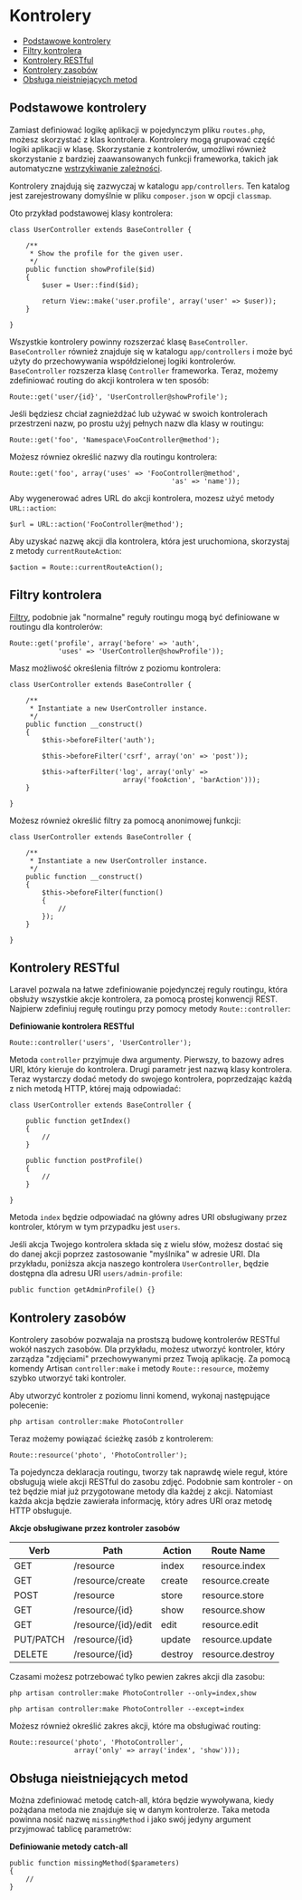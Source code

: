 # Kontrolery

- [Podstawowe kontrolery](#basic-controllers)
- [Filtry kontrolera](#controller-filters)
- [Kontrolery RESTful](#restful-controllers)
- [Kontrolery zasobów](#resource-controllers)
- [Obsługa nieistniejących metod](#handling-missing-methods)

<a name="basic-controllers"></a>
## Podstawowe kontrolery

Zamiast definiować logikę aplikacji w pojedynczym pliku `routes.php`, możesz skorzystać z klas kontrolera. Kontrolery mogą grupować część logiki aplikacji w klasę. Skorzystanie z kontrolerów, umożliwi również skorzystanie z bardziej zaawansowanych funkcji frameworka, takich jak automatyczne [wstrzykiwanie zależności](/ioc).

Kontrolery znajdują się zazwyczaj w katalogu `app/controllers`. Ten katalog jest zarejestrowany domyślnie w pliku `composer.json` w opcji `classmap`.

Oto przykład podstawowej klasy kontrolera:

	class UserController extends BaseController {

		/**
		 * Show the profile for the given user.
		 */
		public function showProfile($id)
		{
			$user = User::find($id);

			return View::make('user.profile', array('user' => $user));
		}

	}

Wszystkie kontrolery powinny rozszerzać klasę `BaseController`. `BaseController` również znajduje się w katalogu `app/controllers` i może być użyty do przechowywania współdzielonej logiki kontrolerów. `BaseController` rozszerza klasę `Controller` frameworka. Teraz, możemy zdefiniować routing do akcji kontrolera w ten sposób:

	Route::get('user/{id}', 'UserController@showProfile');

Jeśli będziesz chciał zagnieżdżać lub używać w swoich kontrolerach przestrzeni nazw, po prostu użyj pełnych nazw dla klasy w routingu:

	Route::get('foo', 'Namespace\FooController@method');

Możesz równiez określić nazwy dla routingu kontrolera:

	Route::get('foo', array('uses' => 'FooController@method',
											'as' => 'name'));

Aby wygenerować adres URL do akcji kontrolera, mozesz użyć metody `URL::action`:

	$url = URL::action('FooController@method');

Aby uzyskać nazwę akcji dla kontrolera, która jest uruchomiona, skorzystaj z metody `currentRouteAction`:

	$action = Route::currentRouteAction();

<a name="controller-filters"></a>
## Filtry kontrolera

[Filtry](/routing#route-filters), podobnie jak "normalne" reguły routingu mogą być definiowane w routingu dla kontrolerów:

	Route::get('profile', array('before' => 'auth',
				'uses' => 'UserController@showProfile'));

Masz możliwość określenia filtrów z poziomu kontrolera:

	class UserController extends BaseController {

		/**
		 * Instantiate a new UserController instance.
		 */
		public function __construct()
		{
			$this->beforeFilter('auth');

			$this->beforeFilter('csrf', array('on' => 'post'));

			$this->afterFilter('log', array('only' =>
								array('fooAction', 'barAction')));
		}

	}

Możesz również określić filtry za pomocą anonimowej funkcji:

	class UserController extends BaseController {

		/**
		 * Instantiate a new UserController instance.
		 */
		public function __construct()
		{
			$this->beforeFilter(function()
			{
				//
			});
		}

	}

<a name="restful-controllers"></a>
## Kontrolery RESTful

Laravel pozwala na łatwe zdefiniowanie pojedynczej reguly routingu, która obsłuży wszystkie akcje kontrolera, za pomocą prostej konwencji REST. Najpierw zdefiniuj regułę routingu przy pomocy metody `Route::controller`:

**Definiowanie kontrolera RESTful**

	Route::controller('users', 'UserController');

Metoda `controller` przyjmuje dwa argumenty. Pierwszy, to bazowy adres URI, który kieruje do kontrolera. Drugi parametr jest nazwą klasy kontrolera. Teraz wystarczy dodać metody do swojego kontrolera, poprzedzając każdą z nich metodą HTTP, której mają odpowiadać:

	class UserController extends BaseController {

		public function getIndex()
		{
			//
		}

		public function postProfile()
		{
			//
		}

	}

Metoda `index` będzie odpowiadać na główny adres URI obsługiwany przez kontroler, którym w tym przypadku jest `users`.

Jeśli akcja Twojego kontrolera składa się z wielu słów, możesz dostać się do danej akcji poprzez zastosowanie "myślnika" w adresie URI. Dla przykładu, poniższa akcja naszego kontrolera `UserController`, będzie dostępna dla adresu URI `users/admin-profile`:

	public function getAdminProfile() {}

<a name="resource-controllers"></a>
## Kontrolery zasobów

Kontrolery zasobów pozwalaja na prostszą budowę kontrolerów RESTful wokół naszych zasobów. Dla przykładu, możesz utworzyć kontroler, który zarządza "zdjęciami" przechowywanymi przez Twoją aplikację. Za pomocą komendy Artisan `controller:make` i metody `Route::resource`, możemy szybko utworzyć taki kontroler.

Aby utworzyć kontroler z poziomu linni komend, wykonaj następujące polecenie:

	php artisan controller:make PhotoController

Teraz możemy powiązać ścieżkę zasób z kontrolerem:

	Route::resource('photo', 'PhotoController');

Ta pojedyncza deklaracja routingu, tworzy tak naprawdę wiele reguł, które obsługują wiele akcji RESTful do zasobu zdjęć. Podobnie sam kontroler - on też będzie miał już przygotowane metody dla każdej z akcji. Natomiast każda akcja będzie zawierała informację, który adres URI oraz metodę HTTP obsługuje.

**Akcje obsługiwane przez kontroler zasobów**

Verb      | Path                  | Action       | Route Name
----------|-----------------------|--------------|---------------------
GET       | /resource             | index        | resource.index
GET       | /resource/create      | create       | resource.create
POST      | /resource             | store        | resource.store
GET       | /resource/{id}        | show         | resource.show
GET       | /resource/{id}/edit   | edit         | resource.edit
PUT/PATCH | /resource/{id}        | update       | resource.update
DELETE    | /resource/{id}        | destroy      | resource.destroy

Czasami możesz potrzebować tylko pewien zakres akcji dla zasobu:

	php artisan controller:make PhotoController --only=index,show

	php artisan controller:make PhotoController --except=index

Możesz również określić zakres akcji, które ma obsługiwać routing:

	Route::resource('photo', 'PhotoController',
					array('only' => array('index', 'show')));

<a name="handling-missing-methods"></a>
## Obsługa nieistniejących metod

Można zdefiniować metodę catch-all, która będzie wywoływana, kiedy pożądana metoda nie znajduje się w danym kontrolerze. Taka metoda powinna nosić nazwę `missingMethod` i jako swój jedyny argument przyjmować tablicę parametrów:

**Definiowanie metody catch-all**

	public function missingMethod($parameters)
	{
		//
	}